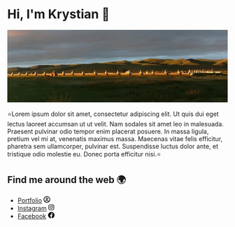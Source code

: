 # Hi, I'm Krystian 👋
<img src="image.jpg" alt="alt">


⭐Lorem ipsum dolor sit amet, consectetur adipiscing elit. Ut quis dui eget lectus laoreet accumsan ut ut velit. Nam sodales sit amet leo in malesuada. Praesent pulvinar odio tempor enim placerat posuere. In massa ligula, pretium vel mi at, venenatis maximus massa. Maecenas vitae felis efficitur, pharetra sem ullamcorper, pulvinar est. Suspendisse luctus dolor ante, et tristique odio molestie eu. Donec porta efficitur nisi.⭐


## Find me around the web 🌍
- <a href="google.com" target="_blank">Portfolio</a> <img src="circle-user-regular.svg" height="15px" width="auto">
- <a href="instagram.com" target="_blank">Instagram</a> <img src="instagram.svg" height="15px" width="auto">
- <a href="facebook.com" target="_blank">Facebook</a>  <img src="facebook.svg" height="15px" width="auto">
